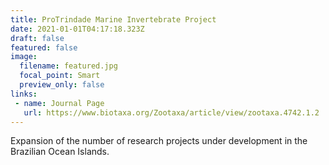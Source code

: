 ```yaml
---
title: ProTrindade Marine Invertebrate Project
date: 2021-01-01T04:17:18.323Z
draft: false
featured: false
image:
  filename: featured.jpg
  focal_point: Smart
  preview_only: false
links:
 - name: Journal Page
   url: https://www.biotaxa.org/Zootaxa/article/view/zootaxa.4742.1.2
---
```

Expansion of the number of research projects under development in the Brazilian Ocean Islands.
